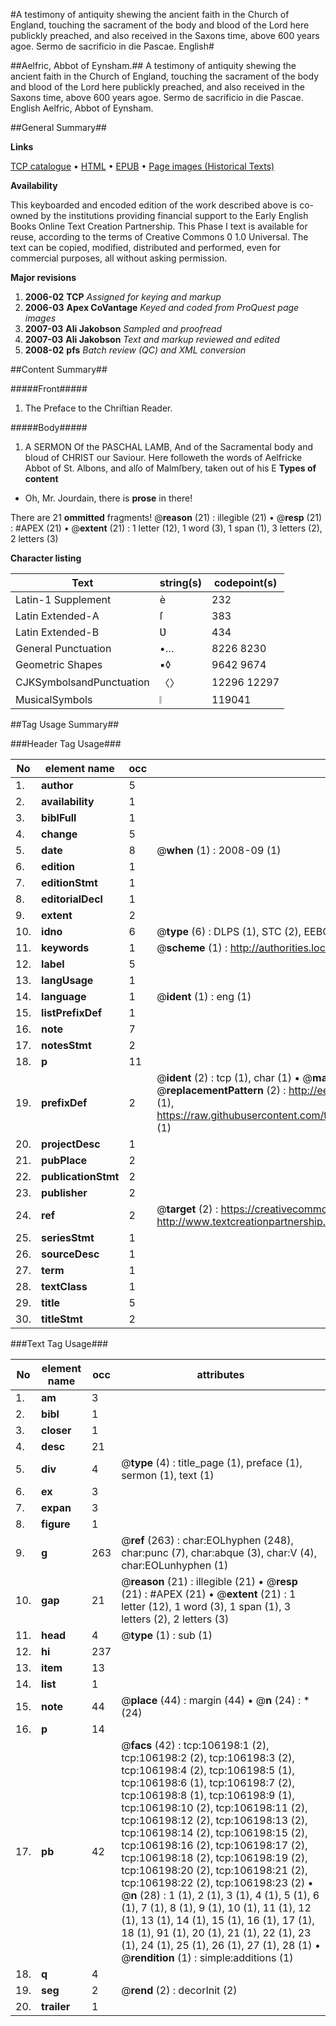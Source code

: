 #A testimony of antiquity shewing the ancient faith in the Church of England, touching the sacrament of the body and blood of the Lord here publickly preached, and also received in the Saxons time, above 600 years agoe. Sermo de sacrificio in die Pascae. English#

##Aelfric, Abbot of Eynsham.##
A testimony of antiquity shewing the ancient faith in the Church of England, touching the sacrament of the body and blood of the Lord here publickly preached, and also received in the Saxons time, above 600 years agoe.
Sermo de sacrificio in die Pascae. English
Aelfric, Abbot of Eynsham.

##General Summary##

**Links**

[TCP catalogue](http://www.ota.ox.ac.uk/tcp/)  • 
[HTML](http://tei.it.ox.ac.uk/tcp/Texts-HTML/free/A26/A26478.html)  • 
[EPUB](http://tei.it.ox.ac.uk/tcp/Texts-EPUB/free/A26/A26478.epub) • 
[Page images (Historical Texts)](https://data.historicaltexts.jisc.ac.uk/view?pubId=eebo-17199860e&pageId=eebo-17199860e-106198-1)

**Availability**

This keyboarded and encoded edition of the
	       work described above is co-owned by the institutions
	       providing financial support to the Early English Books
	       Online Text Creation Partnership. This Phase I text is
	       available for reuse, according to the terms of Creative
	       Commons 0 1.0 Universal. The text can be copied,
	       modified, distributed and performed, even for
	       commercial purposes, all without asking permission.

**Major revisions**

1. __2006-02__ __TCP__ *Assigned for keying and markup*
1. __2006-03__ __Apex CoVantage__ *Keyed and coded from ProQuest page images*
1. __2007-03__ __Ali Jakobson__ *Sampled and proofread*
1. __2007-03__ __Ali Jakobson__ *Text and markup reviewed and edited*
1. __2008-02__ __pfs__ *Batch review (QC) and XML conversion*

##Content Summary##

#####Front#####

1. The Preface to the Chriſtian Reader.

#####Body#####

1. A SERMON Of the PASCHAL LAMB, And of the Sacramental body and bloud of CHRIST our Saviour.
Here followeth the words of Aelfricke Abbot of St. Albons, and alſo of Malmſbery, taken out of his E
**Types of content**

  * Oh, Mr. Jourdain, there is **prose** in there!

There are 21 **ommitted** fragments! 
 @__reason__ (21) : illegible (21)  •  @__resp__ (21) : #APEX (21)  •  @__extent__ (21) : 1 letter (12), 1 word (3), 1 span (1), 3 letters (2), 2 letters (3)

**Character listing**


|Text|string(s)|codepoint(s)|
|---|---|---|
|Latin-1 Supplement|è|232|
|Latin Extended-A|ſ|383|
|Latin Extended-B|Ʋ|434|
|General Punctuation|•…|8226 8230|
|Geometric Shapes|▪◊|9642 9674|
|CJKSymbolsandPunctuation|〈〉|12296 12297|
|MusicalSymbols|𝄁|119041|

##Tag Usage Summary##

###Header Tag Usage###

|No|element name|occ|attributes|
|---|---|---|---|
|1.|__author__|5||
|2.|__availability__|1||
|3.|__biblFull__|1||
|4.|__change__|5||
|5.|__date__|8| @__when__ (1) : 2008-09 (1)|
|6.|__edition__|1||
|7.|__editionStmt__|1||
|8.|__editorialDecl__|1||
|9.|__extent__|2||
|10.|__idno__|6| @__type__ (6) : DLPS (1), STC (2), EEBO-CITATION (1), OCLC (1), VID (1)|
|11.|__keywords__|1| @__scheme__ (1) : http://authorities.loc.gov/ (1)|
|12.|__label__|5||
|13.|__langUsage__|1||
|14.|__language__|1| @__ident__ (1) : eng (1)|
|15.|__listPrefixDef__|1||
|16.|__note__|7||
|17.|__notesStmt__|2||
|18.|__p__|11||
|19.|__prefixDef__|2| @__ident__ (2) : tcp (1), char (1)  •  @__matchPattern__ (2) : ([0-9\-]+):([0-9IVX]+) (1), (.+) (1)  •  @__replacementPattern__ (2) : http://eebo.chadwyck.com/downloadtiff?vid=$1&page=$2 (1), https://raw.githubusercontent.com/textcreationpartnership/Texts/master/tcpchars.xml#$1 (1)|
|20.|__projectDesc__|1||
|21.|__pubPlace__|2||
|22.|__publicationStmt__|2||
|23.|__publisher__|2||
|24.|__ref__|2| @__target__ (2) : https://creativecommons.org/publicdomain/zero/1.0/ (1), http://www.textcreationpartnership.org/docs/. (1)|
|25.|__seriesStmt__|1||
|26.|__sourceDesc__|1||
|27.|__term__|1||
|28.|__textClass__|1||
|29.|__title__|5||
|30.|__titleStmt__|2||


###Text Tag Usage###

|No|element name|occ|attributes|
|---|---|---|---|
|1.|__am__|3||
|2.|__bibl__|1||
|3.|__closer__|1||
|4.|__desc__|21||
|5.|__div__|4| @__type__ (4) : title_page (1), preface (1), sermon (1), text (1)|
|6.|__ex__|3||
|7.|__expan__|3||
|8.|__figure__|1||
|9.|__g__|263| @__ref__ (263) : char:EOLhyphen (248), char:punc (7), char:abque (3), char:V (4), char:EOLunhyphen (1)|
|10.|__gap__|21| @__reason__ (21) : illegible (21)  •  @__resp__ (21) : #APEX (21)  •  @__extent__ (21) : 1 letter (12), 1 word (3), 1 span (1), 3 letters (2), 2 letters (3)|
|11.|__head__|4| @__type__ (1) : sub (1)|
|12.|__hi__|237||
|13.|__item__|13||
|14.|__list__|1||
|15.|__note__|44| @__place__ (44) : margin (44)  •  @__n__ (24) : * (24)|
|16.|__p__|14||
|17.|__pb__|42| @__facs__ (42) : tcp:106198:1 (2), tcp:106198:2 (2), tcp:106198:3 (2), tcp:106198:4 (2), tcp:106198:5 (1), tcp:106198:6 (1), tcp:106198:7 (2), tcp:106198:8 (1), tcp:106198:9 (1), tcp:106198:10 (2), tcp:106198:11 (2), tcp:106198:12 (2), tcp:106198:13 (2), tcp:106198:14 (2), tcp:106198:15 (2), tcp:106198:16 (2), tcp:106198:17 (2), tcp:106198:18 (2), tcp:106198:19 (2), tcp:106198:20 (2), tcp:106198:21 (2), tcp:106198:22 (2), tcp:106198:23 (2)  •  @__n__ (28) : 1 (1), 2 (1), 3 (1), 4 (1), 5 (1), 6 (1), 7 (1), 8 (1), 9 (1), 10 (1), 11 (1), 12 (1), 13 (1), 14 (1), 15 (1), 16 (1), 17 (1), 18 (1), 91 (1), 20 (1), 21 (1), 22 (1), 23 (1), 24 (1), 25 (1), 26 (1), 27 (1), 28 (1)  •  @__rendition__ (1) : simple:additions (1)|
|18.|__q__|4||
|19.|__seg__|2| @__rend__ (2) : decorInit (2)|
|20.|__trailer__|1||
